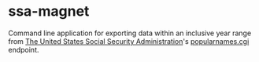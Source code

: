 [The United States Social Security Administration]: https://www.ssa.gov/
[popularnames.cgi]: https://www.ssa.gov/cgi-bin/popularnames.cgi

# ssa-magnet

Command line application for exporting data within an inclusive year range from [The United States Social Security Administration]'s [popularnames.cgi] endpoint.